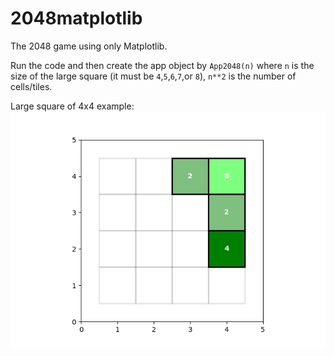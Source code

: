 # 2048matplotlib
The 2048 game using only Matplotlib.

Run the code and then create the app object by `App2048(n)` where `n` is the size of the large square  (it must be `4`,`5`,`6`,`7`,or `8`), `n**2` is the number of cells/tiles.

Large square of 4x4 example: 
![4times4](https://github.com/anbarief/2048matplotlib/blob/main/2048_matplotlib_im1_4times4.png)

